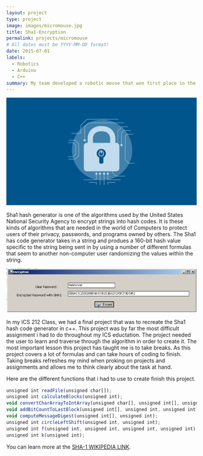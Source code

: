 ```yaml
---
layout: project
type: project
image: images/micromouse.jpg
title: Sha1-Encryption
permalink: projects/micromouse
# All dates must be YYYY-MM-DD format!
date: 2015-07-01
labels:
  - Robotics
  - Arduino
  - C++
summary: My team developed a robotic mouse that won first place in the 2015 UH Micromouse competition.
---
```


<div class="">
  <img class="ui image" src="../images/cyberlogo.png">
</div>

Sha1 hash generator is one of the algorithms used by the United States National Security Agency to encrypt strings into hash codes. It is these kinds of algorithms that are needed in the world of Computers to protect users of their privacy, passwords, and programs owned by others. The Sha1 has code generator takes in a string and produes a 160-bit hash value specific to the string being sent in by using a number of different formulas that seem to another non-computer user randomizing the values within the string.

<div class="ui small rounded images">
  <img class="ui image" src="../images/encryption.jpg">
</div>


In my ICS 212 Class, we had a final project that was to recreate the Sha1 hash code generator in c++. This project was by far the most difficult assignment i had to do throughout my ICS eductation. The project needed the user to learn and traverse through the algorithm in order to create it. The most important lesson this project has taught me is to take breaks. As this project covers a lot of formulas and can take hours of coding to finish. Taking breaks refreshes my mind when proking on projects and assignments and allows me to think clearly about the task at hand. 

Here are the different functions that i had to use to create finish this project.

```js
unsigned int readFile(unsigned char[]);
unsigned int calculateBlocks(unsigned int);
void convertCharArrayToIntArray(unsigned char[], unsigned int[], unsigned int);
void addBitCountToLastBlock(unsigned int[], unsigned int, unsigned int);
void computeMessageDigest(unsigned int[], unsigned int);
unsigned int circleLeftShift(unsigned int, unsigned int);
unsigned int f(unsigned int, unsigned int, unsigned int, unsigned int);
unsigned int k(unsigned int);
```

You can learn more at the [SHA-1 WIKIPEDIA LINK](https://en.wikipedia.org/wiki/SHA-1).



